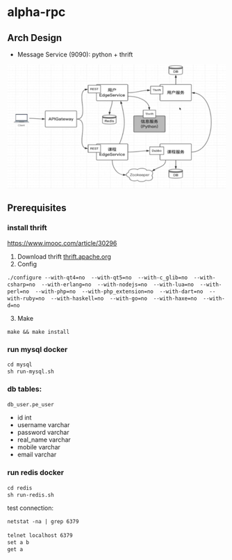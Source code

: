 # alpha-rpc

## Arch Design
- Message Service (9090): python + thrift

![arch](arch.png)


## Prerequisites

### install thrift
https://www.imooc.com/article/30296

1. Download thrift [thrift.apache.org](http://thrift.apache.org)
2. Config
```
./configure --with-qt4=no  --with-qt5=no  --with-c_glib=no  --with-csharp=no  --with-erlang=no  --with-nodejs=no  --with-lua=no  --with-perl=no  --with-php=no  --with-php_extension=no  --with-dart=no  --with-ruby=no  --with-haskell=no  --with-go=no  --with-haxe=no  --with-d=no
```
3. Make
```
make && make install
```


### run mysql docker
```
cd mysql
sh run-mysql.sh
```

### db tables:
`db_user.pe_user`   
- id int
- username varchar
- password varchar
- real_name varchar
- mobile varchar
- email varchar

### run redis docker
```
cd redis
sh run-redis.sh
```

test connection:
```
netstat -na | grep 6379

telnet localhost 6379
set a b
get a
```